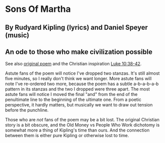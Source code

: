#  Sons Of Martha
## By Rudyard Kipling (lyrics) and Daniel Speyer (music)
## An ode to those who make civilization possible

See also [original
poem](https://www.kiplingsociety.co.uk/poem/poems_martha.htm) and the
Christian inspiration [Luke
10:38-42](https://www.biblica.com/bible/?osis=niv:Luke%2010:38%E2%80%9342).

Astute fans of the poem will notice I've dropped two stanzas.  It's
still almost five minutes, so I really don't think we want longer.
More astute fans will note I've re-ordered two more, because the poem
has a subtle a-b-a-b-a-b pattern in its stanzas and the two I dropped
were three apart. The most astute fans will notice I moved the final
"and" from the end of
the penultimate line to the beginning of the ultimate one.  From a
poetic perspective, it hardly matters, but musically we want to draw
out tension before the punchline.

Those who are *not* fans of the poem may be a bit lost.  The original
Christian story is a bit obscure, and the Old Money vs People Who Work
dichotomy is somewhat more a thing of Kipling's time than ours.  And
the connection between them is either pure Kipling or otherwise lost
to time.